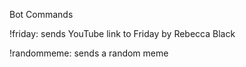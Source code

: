 Bot Commands

!friday: sends YouTube link to Friday by Rebecca Black

!randommeme: sends a random meme
